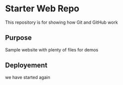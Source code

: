 # Starter Web Repo

This repository is for showing how Git and GitHub work

## Purpose

Sample website with plenty of files for demos
## Deployement
we have started again
